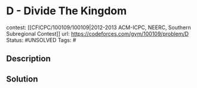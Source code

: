 # D - Divide The Kingdom

contest: [[CFICPC/100109/100109|2012-2013 ACM-ICPC, NEERC, Southern Subregional Contest]]
url: https://codeforces.com/gym/100109/problem/D
Status: #UNSOLVED
Tags: #

## Description

## Solution

